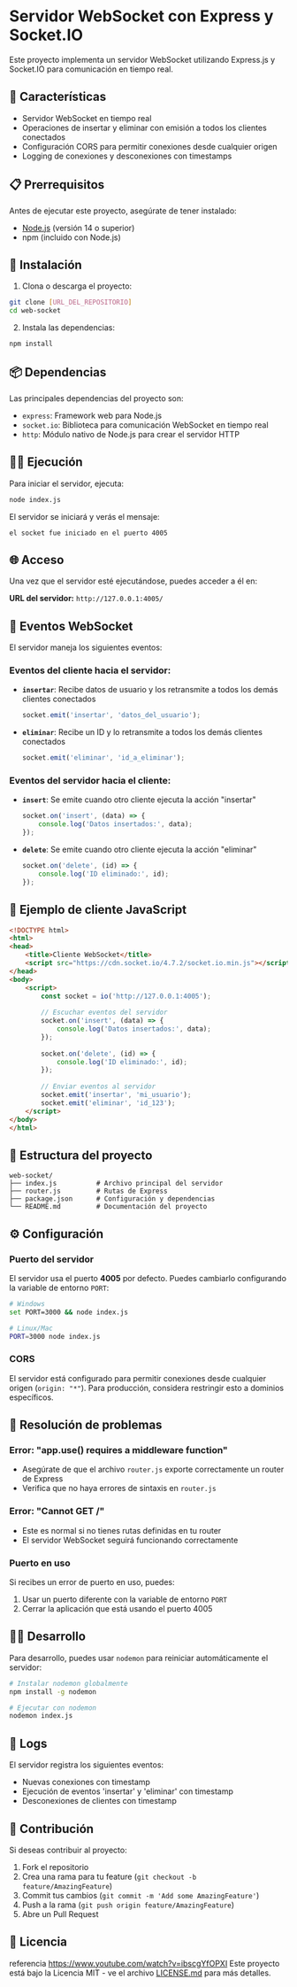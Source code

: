 # Servidor WebSocket con Express y Socket.IO

Este proyecto implementa un servidor WebSocket utilizando Express.js y Socket.IO para comunicación en tiempo real.

## 🚀 Características

- Servidor WebSocket en tiempo real
- Operaciones de insertar y eliminar con emisión a todos los clientes conectados
- Configuración CORS para permitir conexiones desde cualquier origen
- Logging de conexiones y desconexiones con timestamps

## 📋 Prerrequisitos

Antes de ejecutar este proyecto, asegúrate de tener instalado:

- [Node.js](https://nodejs.org/) (versión 14 o superior)
- npm (incluido con Node.js)

## 🔧 Instalación

1. Clona o descarga el proyecto:
```bash
git clone [URL_DEL_REPOSITORIO]
cd web-socket
```

2. Instala las dependencias:
```bash
npm install
```

## 📦 Dependencias

Las principales dependencias del proyecto son:

- `express`: Framework web para Node.js
- `socket.io`: Biblioteca para comunicación WebSocket en tiempo real
- `http`: Módulo nativo de Node.js para crear el servidor HTTP

## 🏃‍♂️ Ejecución

Para iniciar el servidor, ejecuta:

```bash
node index.js
```

El servidor se iniciará y verás el mensaje:
```
el socket fue iniciado en el puerto 4005
```

## 🌐 Acceso

Una vez que el servidor esté ejecutándose, puedes acceder a él en:

**URL del servidor:** `http://127.0.0.1:4005/`

## 📡 Eventos WebSocket

El servidor maneja los siguientes eventos:

### Eventos del cliente hacia el servidor:

- **`insertar`**: Recibe datos de usuario y los retransmite a todos los demás clientes conectados
  ```javascript
  socket.emit('insertar', 'datos_del_usuario');
  ```

- **`eliminar`**: Recibe un ID y lo retransmite a todos los demás clientes conectados
  ```javascript
  socket.emit('eliminar', 'id_a_eliminar');
  ```

### Eventos del servidor hacia el cliente:

- **`insert`**: Se emite cuando otro cliente ejecuta la acción "insertar"
  ```javascript
  socket.on('insert', (data) => {
      console.log('Datos insertados:', data);
  });
  ```

- **`delete`**: Se emite cuando otro cliente ejecuta la acción "eliminar"
  ```javascript
  socket.on('delete', (id) => {
      console.log('ID eliminado:', id);
  });
  ```

## 🔗 Ejemplo de cliente JavaScript

```html
<!DOCTYPE html>
<html>
<head>
    <title>Cliente WebSocket</title>
    <script src="https://cdn.socket.io/4.7.2/socket.io.min.js"></script>
</head>
<body>
    <script>
        const socket = io('http://127.0.0.1:4005');
        
        // Escuchar eventos del servidor
        socket.on('insert', (data) => {
            console.log('Datos insertados:', data);
        });
        
        socket.on('delete', (id) => {
            console.log('ID eliminado:', id);
        });
        
        // Enviar eventos al servidor
        socket.emit('insertar', 'mi_usuario');
        socket.emit('eliminar', 'id_123');
    </script>
</body>
</html>
```

## 📁 Estructura del proyecto

```
web-socket/
├── index.js          # Archivo principal del servidor
├── router.js         # Rutas de Express
├── package.json      # Configuración y dependencias
└── README.md         # Documentación del proyecto
```

## ⚙️ Configuración

### Puerto del servidor
El servidor usa el puerto **4005** por defecto. Puedes cambiarlo configurando la variable de entorno `PORT`:

```bash
# Windows
set PORT=3000 && node index.js

# Linux/Mac
PORT=3000 node index.js
```

### CORS
El servidor está configurado para permitir conexiones desde cualquier origen (`origin: "*"`). Para producción, considera restringir esto a dominios específicos.

## 🐛 Resolución de problemas

### Error: "app.use() requires a middleware function"
- Asegúrate de que el archivo `router.js` exporte correctamente un router de Express
- Verifica que no haya errores de sintaxis en `router.js`

### Error: "Cannot GET /"
- Este es normal si no tienes rutas definidas en tu router
- El servidor WebSocket seguirá funcionando correctamente

### Puerto en uso
Si recibes un error de puerto en uso, puedes:
1. Usar un puerto diferente con la variable de entorno `PORT`
2. Cerrar la aplicación que está usando el puerto 4005

## 👨‍💻 Desarrollo

Para desarrollo, puedes usar `nodemon` para reiniciar automáticamente el servidor:

```bash
# Instalar nodemon globalmente
npm install -g nodemon

# Ejecutar con nodemon
nodemon index.js
```

## 📝 Logs

El servidor registra los siguientes eventos:
- Nuevas conexiones con timestamp
- Ejecución de eventos 'insertar' y 'eliminar' con timestamp
- Desconexiones de clientes con timestamp

## 🤝 Contribución

Si deseas contribuir al proyecto:
1. Fork el repositorio
2. Crea una rama para tu feature (`git checkout -b feature/AmazingFeature`)
3. Commit tus cambios (`git commit -m 'Add some AmazingFeature'`)
4. Push a la rama (`git push origin feature/AmazingFeature`)
5. Abre un Pull Request

## 📄 Licencia
referencia
https://www.youtube.com/watch?v=ibscgYfOPXI
Este proyecto está bajo la Licencia MIT - ve el archivo [LICENSE.md](LICENSE.md) para más detalles.
